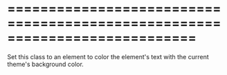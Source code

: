 ===========================================================================
===========================================================================

<!--shortDescription-->
Set this class to an element to color the element's text with the current theme's background color.
<!--/shortDescription-->

<!--fullDescription-->

<!--/fullDescription-->
